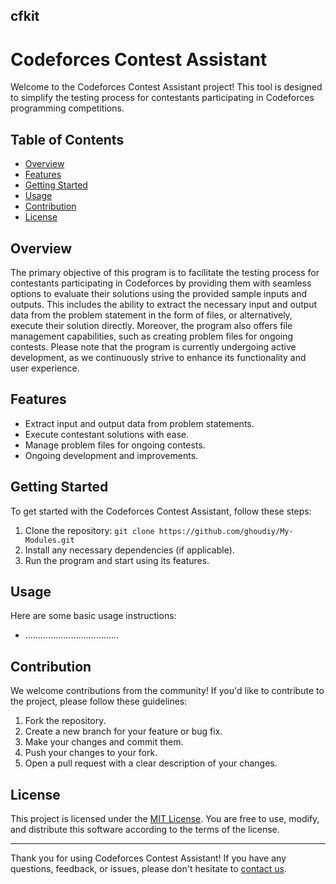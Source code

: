 ## cfkit
# Codeforces Contest Assistant

Welcome to the Codeforces Contest Assistant project! This tool is designed to simplify the testing process for contestants participating in Codeforces programming competitions.

## Table of Contents

- [Overview](#overview)
- [Features](#features)
- [Getting Started](#getting-started)
- [Usage](#usage)
- [Contribution](#contribution)
- [License](#license)

## Overview

The primary objective of this program is to facilitate the testing process for contestants participating in Codeforces by providing them with seamless options to evaluate their solutions using the provided sample inputs and outputs. This includes the ability to extract the necessary input and output data from the problem statement in the form of files, or alternatively, execute their solution directly. Moreover, the program also offers file management capabilities, such as creating problem files for ongoing contests. Please note that the program is currently undergoing active development, as we continuously strive to enhance its functionality and user experience.

## Features

- Extract input and output data from problem statements.
- Execute contestant solutions with ease.
- Manage problem files for ongoing contests.
- Ongoing development and improvements.

## Getting Started

To get started with the Codeforces Contest Assistant, follow these steps:

1. Clone the repository: `git clone https://github.com/ghoudiy/My-Modules.git`
2. Install any necessary dependencies (if applicable).
3. Run the program and start using its features.

## Usage

Here are some basic usage instructions:

- .....................................

## Contribution

We welcome contributions from the community! If you'd like to contribute to the project, please follow these guidelines:

1. Fork the repository.
2. Create a new branch for your feature or bug fix.
3. Make your changes and commit them.
4. Push your changes to your fork.
5. Open a pull request with a clear description of your changes.

## License

This project is licensed under the [MIT License](LICENSE). You are free to use, modify, and distribute this software according to the terms of the license.

---

Thank you for using Codeforces Contest Assistant! If you have any questions, feedback, or issues, please don't hesitate to [contact us](mailto:your.email@example.com).

